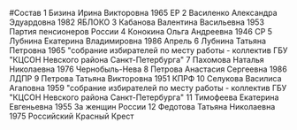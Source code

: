 #Состав
1 Бизина Ирина Викторовна 1965 ЕР
2 Василенко Александра Эдуардовна 1982 ЯБЛОКО
3 Кабанова Валентина Васильевна 1953 Партия пенсионеров России
4 Конокина Ольга Андреевна 1946 СР
5 Лубнина Екатерина Владимировна 1986 Апрель
6 Лубнина Татьяна Петровна 1965 \"собрание избирателей по месту работы - коллектив ГБУ \"КЦСОН Невского района Санкт-Петербурга\"
7 Пахомова Наталья Николаевна 1976 Чернобыль-Нева
8 Петрова Анастасия Сергеевна 1986 ЛДПР
9 Петрова Татьяна Викторовна 1951 КПРФ
10 Селукова Василиса Агаповна 1959 \"собрание избирателей по месту работы - коллектив ГБУ \"КЦСОН Невского района Санкт-Петербурга\"
11 Тимофеева Екатерина Евгеньевна 1955 За женщин России
12 Федотова Татьяна Николаевна 1975 Российский Красный Крест
